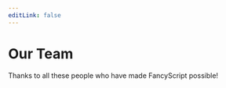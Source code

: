 ```yaml
---
editLink: false
---
```


<!-- markdownlint-disable -->
<script setup>
import { VPTeamMembers } from 'vitepress/theme'

const members = [
  {
    avatar: "https://www.github.com/LonelyDeathVGX.png",
    links: [
      {
        icon: 'github',
        link: 'https://github.com/LonelyDeathVGX'
      }
    ],
    name: "LonelyDeathVGX",
    title: "Creator and Lead Developer",
  },
]
</script>
<!-- markdownlint-restore -->

# Our Team

Thanks to all these people who have made FancyScript possible!

<!-- markdownlint-disable -->
<VPTeamMembers size="small" :members="members" />
<!-- markdownlint-restore -->
